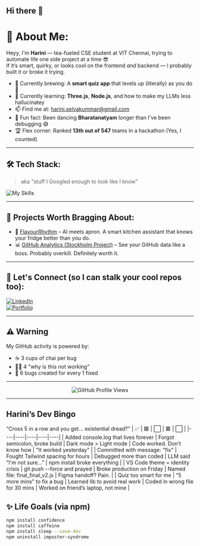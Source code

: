 ## Hi there 👋

# 💫 About Me:
Heyy, I'm **Harini** — tea-fueled CSE student at VIT Chennai, trying to automate life one side project at a time 😎  
If it’s smart, quirky, or looks cool on the frontend *and* backend — I probably built it or broke it trying.  

- 🔭 Currently brewing: A **smart quiz app** that levels up (literally) as you do 🎯  
- 🌱 Currently learning: **Three.js**, **Node.js**, and how to make my LLMs less hallucinatey  
- 📫 Find me at: [harini.selvakummar@gmail.com](mailto:harini.selvakummar@gmail.com)  
- 🧠 Fun fact: Been dancing **Bharatanatyam** longer than I've been debugging 😅  
- 🏆 Flex corner: Ranked **13th out of 547** teams in a hackathon (Yes, I counted)  

---

## 🛠️ Tech Stack:
> aka "stuff I Googled enough to look like I know"

![My Skills](https://skillicons.dev/icons?i=html,css,js,react,tailwind,python,c,cpp,java,git,github,vscode)

---

## 📌 Projects Worth Bragging About:
- 🍲 [FlavourRhythm](https://github.com/Harini-win/backend-flavourrthym) – AI meets apron. A smart kitchen assistant that knows your fridge better than you do.  
- 📊 [GitHub Analytics (Stockholm Project)](https://github.com/Harini-win/stockholm-github-users) – See your GitHub data like a boss. Probably overkill. Definitely worth it.  

---

## 🔗 Let's Connect (so I can stalk your cool repos too):
[![LinkedIn](https://img.shields.io/badge/-LinkedIn-blue?logo=linkedin&logoColor=white&style=flat)](https://www.linkedin.com/in/harini-s-4b127428b/)  
[![Portfolio](https://img.shields.io/badge/-Portfolio-black?logo=vercel&style=flat)](https://harini-flqo.onrender.com/)

---

## ⚠️ Warning

My GitHub activity is powered by:
- ☕ 3 cups of chai per bug
- 🤦‍♀️ 4 "why is this not working"
- 🐛 6 bugs created for every 1 fixed

---



<!-- Use this to add visitor count -->
<p align="center">
  <img src="https://komarev.com/ghpvc/?username=Harini-win&style=flat&color=blue" alt="GitHub Profile Views" />
</p>  

---

## Harini’s Dev Bingo
“Cross 5 in a row and you get… existential dread?”
| ✅ | 🟥 | ⬜ | 🟥 | ⬜ |
|----|----|----|----|----|
| Added console.log that lives forever | Forgot semicolon, broke build | Dark mode > Light mode | Code worked. Don’t know how | "It worked yesterday" |
| Committed with message: "fix" | Fought Tailwind spacing for hours | Debugged more than coded | LLM said “I'm not sure…” | npm install broke everything |
| VS Code theme = identity crisis | git push --force and prayed | Broke production on Friday | Named file: final_final_v2.js | Figma handoff? Pain. |
| Quiz too smart for me | “5 more mins” to fix a bug | Learned lib to avoid real work | Coded in wrong file for 30 mins | Worked on friend’s laptop, not mine |

## ✨ Life Goals (via npm)

```bash
npm install confidence
npm install caffeine
npm install sleep --save-dev
npm uninstall imposter-syndrome

